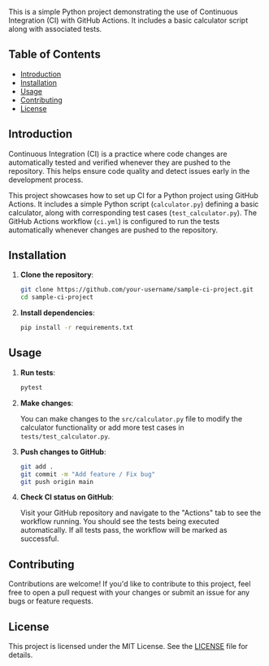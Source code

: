 This is a simple Python project demonstrating the use of Continuous Integration (CI) with GitHub Actions. It includes a basic calculator script along with associated tests.

## Table of Contents

- [Introduction](#introduction)
- [Installation](#installation)
- [Usage](#usage)
- [Contributing](#contributing)
- [License](#license)

## Introduction

Continuous Integration (CI) is a practice where code changes are automatically tested and verified whenever they are pushed to the repository. This helps ensure code quality and detect issues early in the development process.

This project showcases how to set up CI for a Python project using GitHub Actions. It includes a simple Python script (`calculator.py`) defining a basic calculator, along with corresponding test cases (`test_calculator.py`). The GitHub Actions workflow (`ci.yml`) is configured to run the tests automatically whenever changes are pushed to the repository.

## Installation

1. **Clone the repository**:

    ```bash
    git clone https://github.com/your-username/sample-ci-project.git
    cd sample-ci-project
    ```

2. **Install dependencies**:

    ```bash
    pip install -r requirements.txt
    ```

## Usage

1. **Run tests**:

    ```bash
    pytest
    ```

2. **Make changes**:

    You can make changes to the `src/calculator.py` file to modify the calculator functionality or add more test cases in `tests/test_calculator.py`.

3. **Push changes to GitHub**:

    ```bash
    git add .
    git commit -m "Add feature / Fix bug"
    git push origin main
    ```

4. **Check CI status on GitHub**:

    Visit your GitHub repository and navigate to the "Actions" tab to see the workflow running. You should see the tests being executed automatically. If all tests pass, the workflow will be marked as successful.

## Contributing

Contributions are welcome! If you'd like to contribute to this project, feel free to open a pull request with your changes or submit an issue for any bugs or feature requests.

## License

This project is licensed under the MIT License. See the [LICENSE](LICENSE) file for details.
